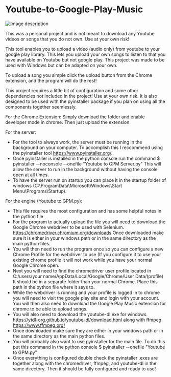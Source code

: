 # Youtube-to-Google-Play-Music

![Image description](https://imgur.com/a/ZA67IDf)

This was a personal project and is not meant to download any Youtube videos or songs that you do not own. Use at your own risk!

This tool enables you to upload a video (audio only) from youtube to your google play library. This lets you upload your own songs to listen to that you have available on Youtube but not google play. This project was made to be used with Windows but can be adapted on your own.

To upload a song you simple click the upload button from the Chrome extension, and the program will do the rest!

This project requires a little bit of configuration and some other dependencies not included in the project! Use at your own risk. It is also designed to be used with the pyinstaller package if you plan on using all the components together seemlessly.

For the Chrome Extension:
  Simply download the folder and enable developer mode in chrome. Then just upload the extension.
  
For the server:
  - For the tool to always work, the server must be running in the background on your computer. To accomplish this I reccommend using the     pyinstaller tool https://www.pyinstaller.org/.
  - Once pyinstaller is installed in the python console run the command $ pyinstaller --noconsole --onefile "Youtube to GPM Server.py"
    This will allow the server to run in the background without having the console open at all times.
  - To have the server run on startup you can place it in the startup folder of windows (C:\ProgramData\Microsoft\Windows\Start         Menu\Programs\Startup).
  
For the engine (Youtube to GPM.py):
  - This file requires the most configuration and has some helpful notes in the python file
  - For the program to actually upload the file you will need to download the Google Chrome webdriver to be used with Selenium. https://chromedriver.chromium.org/downloads Once downloaded make sure it is either in your windows path or in the same directory as the main python files.
  - You will then need to run the program once so you can configure a new Chrome Profile for the webdriver to use (If you configure it to   use your existing chrome profile it will not work while you have your normal Google Chrome open.
  - Next you will need to find the chromedriver user profile located in C:/users/your name/AppData/Local/Google/Chrome/User Data/(profile) It should be in a separate folder than your normal Chrome. Place this path in the python file where it says to.
  - While the webdriver is running and your profile is logged in to chrome you will need to visit the google play site and login with     your account. You will then also need to download the Google Play Music extension for chrome to be able to upload songs.
  - You will also need to download the youtube-dl.exe for windows. https://ytdl-org.github.io/youtube-dl/download.html along with ffmpeg. https://www.ffmpeg.org/
  - Once downloaded make sure they are either in your windows path or in the same directory as the main python files.
  - You will probably also want to use pyinstaller for the main file. To do this put this command in the python console $ pyinstaller --onefile "Youtube to GPM.py"
  - Once everything is configured double check the pyinstaller .exes are together along with the chromedriver, ffmpeg, and youtube-dl in the same directory. Then it should be fully configured and ready to use!
